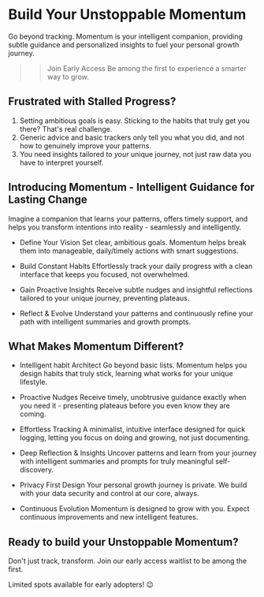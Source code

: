 # Build Your Unstoppable Momentum

Go beyond tracking. Momentum is your intelligent companion, providing subtle guidance and personalized insights to fuel your personal growth journey.

>> Join Early Access
Be among the first to experience a smarter way to grow.

## Frustrated with Stalled Progress?

1. Setting ambitious goals is easy. Sticking to the habits that truly get you there? That's real challenge.
2. Generic advice and basic trackers only tell you what you did, and not how to genuinely improve your patterns.
3. You need insights tailored to <em>your</em> unique journey, not just raw data you have to interpret yourself.

## Introducing Momentum - Intelligent Guidance for Lasting Change

Imagine a companion that learns your patterns, offers timely support, and helps you transform intentions into reality - seamlessly and intelligently.

* Define Your Vision
Set clear, ambitious goals. Momentum helps break them into manageable, daily/timely actions with smart suggestions.

* Build Constant Habits
Effortlessly track your daily progress with a clean interface that keeps you focused, not overwhelmed.

* Gain Proactive Insights
Receive subtle nudges and insightful reflections tailored to your unique journey, preventing plateaus.

* Reflect & Evolve
Understand your patterns and continuously refine your path with intelligent summaries and growth prompts.

## What Makes Momentum Different?

* Intelligent habit Architect
Go beyond basic lists. Momentum helps you design habits that truly stick, learning what works for your unique lifestyle.

* Proactive Nudges
Receive timely, unobtrusive guidance exactly when you need it - presenting plateaus before you even know they are coming.

* Effortless Tracking
A minimalist, intuitive interface designed for quick logging, letting you focus on doing and growing, not just documenting.

* Deep Reflection & Insights
Uncover patterns and learn from your journey with intelligent summaries and prompts for truly meaningful self-discovery.

* Privacy First Design
Your personal growth journey is private. We build with your data security and control at our core, always.

* Continuous Evolution
Momentum is designed to grow with you. Expect continuous improvements and new intelligent features.

## Ready to build your Unstoppable Momentum?

Don't just track, transform. Join our early access waitlist to be among the first.

Limited spots available for early adopters! 😉
